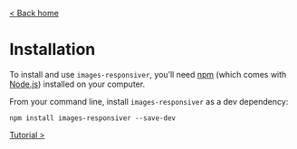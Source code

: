 [< Back home](/images-responsiver/#documentation)

# Installation

To install and use `images-responsiver`, you’ll need [npm](http://npmjs.com) (which comes with [Node.js](https://nodejs.org/en/download/)) installed on your computer.

From your command line, install `images-responsiver` as a dev dependency:

```
npm install images-responsiver --save-dev
```

[Tutorial >](/images-responsiver/tutorial.html)
